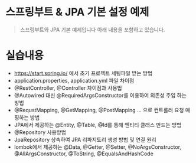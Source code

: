 # 스프링부트 & JPA 기본 설정 예제
> 스프링부트와 JPA 기본 예제입니다
> 아래 내용을 포함하고 있습니다.

# 실습내용
- https://start.spring.io/ 에서 초기 프로젝트 세팅파일 받는 방법
- application.properties, application.yml 파일 차이점
- @RestController, @Controller 차이점과 사용법
- @Autowired 대신 @RequiredArgsConstructor를 이용하여 의존성 주입 하는 방법 
- @RequstMapping, @GetMapping, @PostMapping ... 으로 컨트롤러 요청 매핑하는 방법
- JPA에서 제공하는 @Entity, @Table, @Id를 통해 엔티티 클래스 만드는 방법
- @Repository 사용방법
- JpaRepository 상속하여 JPA 리파지토리 생성 방법 및 연결 원리
- lombok에서 제공하는 @Data, @Getter, @Setter, @NoArgsConstructor, @AllArgsConstructor, @ToString, @EqualsAndHashCode 
